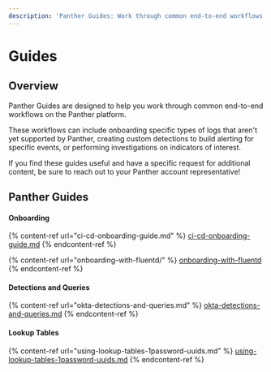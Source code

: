 ```yaml
---
description: 'Panther Guides: Work through common end-to-end workflows'
---
```


# Guides

## Overview

Panther Guides are designed to help you work through common end-to-end workflows on the Panther platform.&#x20;

These workflows can include onboarding specific types of logs that aren't yet supported by Panther, creating custom detections to build alerting for specific events, or performing investigations on indicators of interest.&#x20;

If you find these guides useful and have a specific request for additional content, be sure to reach out to your Panther account representative!

## Panther Guides

#### Onboarding

{% content-ref url="ci-cd-onboarding-guide.md" %}
[ci-cd-onboarding-guide.md](ci-cd-onboarding-guide.md)
{% endcontent-ref %}

{% content-ref url="onboarding-with-fluentd/" %}
[onboarding-with-fluentd](onboarding-with-fluentd/)
{% endcontent-ref %}

#### Detections and Queries

{% content-ref url="okta-detections-and-queries.md" %}
[okta-detections-and-queries.md](okta-detections-and-queries.md)
{% endcontent-ref %}

#### Lookup Tables

{% content-ref url="using-lookup-tables-1password-uuids.md" %}
[using-lookup-tables-1password-uuids.md](using-lookup-tables-1password-uuids.md)
{% endcontent-ref %}





